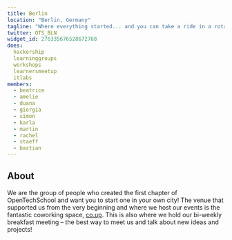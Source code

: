 ```yaml
---
title: Berlin
location: "Berlin, Germany"
tagline: "Where everything started... and you can take a ride in a rotating TV tower"
twitter: OTS_BLN
widget_id: 276335676528672768
does:
  hackership
  learninggroups
  workshops
  learnersmeetup
  itlabs
members:
  - beatrice
  - amelie
  - duana
  - giorgia
  - simon
  - karla
  - martin
  - rachel
  - staeff
  - bastian
---
```


## About

We are the group of people who created the first chapter of OpenTechSchool and
want you to start one in your own city! The venue that supported us from the
very beginning and where we host our events is the fantastic coworking space,
[co.up]. This is also where we hold our bi-weekly breakfast meeting –
the best way to meet us and talk about new ideas and projects!

[co.up]: http://co-up.de/

